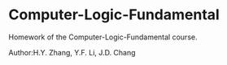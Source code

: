 # Computer-Logic-Fundamental
Homework of the Computer-Logic-Fundamental course. 

Author:H.Y. Zhang, Y.F. Li, J.D. Chang
